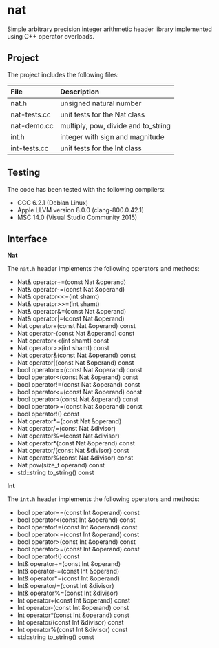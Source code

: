 # nat

Simple arbitrary precision integer arithmetic header library implemented using C++ operator overloads.

## Project

The project includes the following files:

File         | Description
:---         | :---
nat.h        | unsigned natural number
nat-tests.cc | unit tests for the Nat class
nat-demo.cc  | multiply, pow, divide and to_string
int.h        | integer with sign and magnitude
int-tests.cc | unit tests for the Int class

## Testing

The code has been tested with the following compilers:

- GCC 6.2.1 (Debian Linux)
- Apple LLVM version 8.0.0 (clang-800.0.42.1)
- MSC 14.0 (Visual Studio Community 2015)


## Interface

**Nat**

The `nat.h` header implements the following operators and methods:

- Nat& operator+=(const Nat &operand)
- Nat& operator-=(const Nat &operand)
- Nat& operator<<=(int shamt)
- Nat& operator>>=(int shamt)
- Nat& operator&=(const Nat &operand)
- Nat& operator|=(const Nat &operand)
- Nat operator+(const Nat &operand) const
- Nat operator-(const Nat &operand) const
- Nat operator<<(int shamt) const
- Nat operator>>(int shamt) const
- Nat operator&(const Nat &operand) const
- Nat operator|(const Nat &operand) const
- bool operator==(const Nat &operand) const
- bool operator<(const Nat &operand) const
- bool operator!=(const Nat &operand) const
- bool operator<=(const Nat &operand) const
- bool operator>(const Nat &operand) const
- bool operator>=(const Nat &operand) const
- bool operator!() const
- Nat operator*=(const Nat &operand) 
- Nat operator/=(const Nat &divisor)
- Nat operator%=(const Nat &divisor)
- Nat operator*(const Nat &operand) const
- Nat operator/(const Nat &divisor) const
- Nat operator%(const Nat &divisor) const
- Nat pow(size_t operand) const
- std::string to_string() const

**Int**

The `int.h` header implements the following operators and methods:

- bool operator==(const Int &operand) const
- bool operator<(const Int &operand) const
- bool operator!=(const Int &operand) const
- bool operator<=(const Int &operand) const
- bool operator>(const Int &operand) const
- bool operator>=(const Int &operand) const
- bool operator!() const
- Int& operator+=(const Int &operand)
- Int& operator-=(const Int &operand)
- Int& operator*=(const Int &operand) 
- Int& operator/=(const Int &divisor)
- Int& operator%=(const Int &divisor)
- Int operator+(const Int &operand) const
- Int operator-(const Int &operand) const
- Int operator*(const Int &operand) const
- Int operator/(const Int &divisor) const
- Int operator%(const Int &divisor) const
- std::string to_string() const
